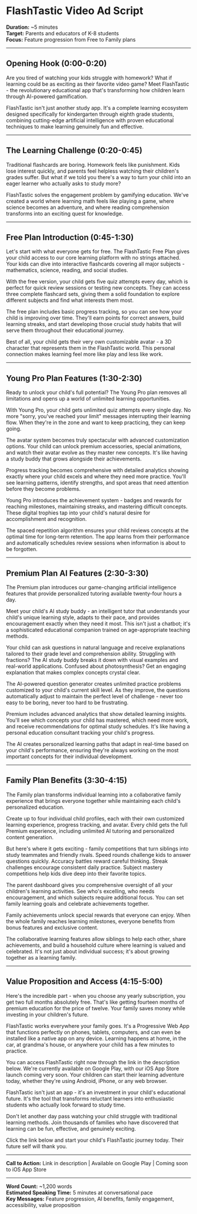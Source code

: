 # FlashTastic Video Ad Script
**Duration:** ~5 minutes  
**Target:** Parents and educators of K-8 students  
**Focus:** Feature progression from Free to Family plans

---

## Opening Hook (0:00-0:20)

Are you tired of watching your kids struggle with homework? What if learning could be as exciting as their favorite video game? Meet FlashTastic - the revolutionary educational app that's transforming how children learn through AI-powered gamification.

FlashTastic isn't just another study app. It's a complete learning ecosystem designed specifically for kindergarten through eighth grade students, combining cutting-edge artificial intelligence with proven educational techniques to make learning genuinely fun and effective.

---

## The Learning Challenge (0:20-0:45)

Traditional flashcards are boring. Homework feels like punishment. Kids lose interest quickly, and parents feel helpless watching their children's grades suffer. But what if we told you there's a way to turn your child into an eager learner who actually asks to study more?

FlashTastic solves the engagement problem by gamifying education. We've created a world where learning math feels like playing a game, where science becomes an adventure, and where reading comprehension transforms into an exciting quest for knowledge.

---

## Free Plan Introduction (0:45-1:30)

Let's start with what everyone gets for free. The FlashTastic Free Plan gives your child access to our core learning platform with no strings attached. Your kids can dive into interactive flashcards covering all major subjects - mathematics, science, reading, and social studies.

With the free version, your child gets five quiz attempts every day, which is perfect for quick review sessions or testing new concepts. They can access three complete flashcard sets, giving them a solid foundation to explore different subjects and find what interests them most.

The free plan includes basic progress tracking, so you can see how your child is improving over time. They'll earn points for correct answers, build learning streaks, and start developing those crucial study habits that will serve them throughout their educational journey.

Best of all, your child gets their very own customizable avatar - a 3D character that represents them in the FlashTastic world. This personal connection makes learning feel more like play and less like work.

---

## Young Pro Plan Features (1:30-2:30)

Ready to unlock your child's full potential? The Young Pro plan removes all limitations and opens up a world of unlimited learning opportunities.

With Young Pro, your child gets unlimited quiz attempts every single day. No more "sorry, you've reached your limit" messages interrupting their learning flow. When they're in the zone and want to keep practicing, they can keep going.

The avatar system becomes truly spectacular with advanced customization options. Your child can unlock premium accessories, special animations, and watch their avatar evolve as they master new concepts. It's like having a study buddy that grows alongside their achievements.

Progress tracking becomes comprehensive with detailed analytics showing exactly where your child excels and where they need more practice. You'll see learning patterns, identify strengths, and spot areas that need attention before they become problems.

Young Pro introduces the achievement system - badges and rewards for reaching milestones, maintaining streaks, and mastering difficult concepts. These digital trophies tap into your child's natural desire for accomplishment and recognition.

The spaced repetition algorithm ensures your child reviews concepts at the optimal time for long-term retention. The app learns from their performance and automatically schedules review sessions when information is about to be forgotten.

---

## Premium Plan AI Features (2:30-3:30)

The Premium plan introduces our game-changing artificial intelligence features that provide personalized tutoring available twenty-four hours a day.

Meet your child's AI study buddy - an intelligent tutor that understands your child's unique learning style, adapts to their pace, and provides encouragement exactly when they need it most. This isn't just a chatbot; it's a sophisticated educational companion trained on age-appropriate teaching methods.

Your child can ask questions in natural language and receive explanations tailored to their grade level and comprehension ability. Struggling with fractions? The AI study buddy breaks it down with visual examples and real-world applications. Confused about photosynthesis? Get an engaging explanation that makes complex concepts crystal clear.

The AI-powered question generator creates unlimited practice problems customized to your child's current skill level. As they improve, the questions automatically adjust to maintain the perfect level of challenge - never too easy to be boring, never too hard to be frustrating.

Premium includes advanced analytics that show detailed learning insights. You'll see which concepts your child has mastered, which need more work, and receive recommendations for optimal study schedules. It's like having a personal education consultant tracking your child's progress.

The AI creates personalized learning paths that adapt in real-time based on your child's performance, ensuring they're always working on the most important concepts for their individual development.

---

## Family Plan Benefits (3:30-4:15)

The Family plan transforms individual learning into a collaborative family experience that brings everyone together while maintaining each child's personalized education.

Create up to four individual child profiles, each with their own customized learning experience, progress tracking, and avatar. Every child gets the full Premium experience, including unlimited AI tutoring and personalized content generation.

But here's where it gets exciting - family competitions that turn siblings into study teammates and friendly rivals. Speed rounds challenge kids to answer questions quickly. Accuracy battles reward careful thinking. Streak challenges encourage consistent daily practice. Subject mastery competitions help kids dive deep into their favorite topics.

The parent dashboard gives you comprehensive oversight of all your children's learning activities. See who's excelling, who needs encouragement, and which subjects require additional focus. You can set family learning goals and celebrate achievements together.

Family achievements unlock special rewards that everyone can enjoy. When the whole family reaches learning milestones, everyone benefits from bonus features and exclusive content.

The collaborative learning features allow siblings to help each other, share achievements, and build a household culture where learning is valued and celebrated. It's not just about individual success; it's about growing together as a learning family.

---

## Value Proposition and Access (4:15-5:00)

Here's the incredible part - when you choose any yearly subscription, you get two full months absolutely free. That's like getting fourteen months of premium education for the price of twelve. Your family saves money while investing in your children's future.

FlashTastic works everywhere your family goes. It's a Progressive Web App that functions perfectly on phones, tablets, computers, and can even be installed like a native app on any device. Learning happens at home, in the car, at grandma's house, or anywhere your child has a few minutes to practice.

You can access FlashTastic right now through the link in the description below. We're currently available on Google Play, with our iOS App Store launch coming very soon. Your children can start their learning adventure today, whether they're using Android, iPhone, or any web browser.

FlashTastic isn't just an app - it's an investment in your child's educational future. It's the tool that transforms reluctant learners into enthusiastic students who actually look forward to study time.

Don't let another day pass watching your child struggle with traditional learning methods. Join thousands of families who have discovered that learning can be fun, effective, and genuinely exciting.

Click the link below and start your child's FlashTastic journey today. Their future self will thank you.

---

**Call to Action:** Link in description | Available on Google Play | Coming soon to iOS App Store

---

**Word Count:** ~1,200 words  
**Estimated Speaking Time:** 5 minutes at conversational pace  
**Key Messages:** Feature progression, AI benefits, family engagement, accessibility, value proposition